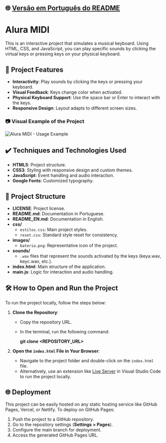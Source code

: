 ## 🌐 [Versão em Português do README](README.md)

# Alura MIDI

This is an interactive project that simulates a musical keyboard. Using HTML, CSS, and JavaScript, you can play specific sounds by clicking the virtual keys or pressing keys on your physical keyboard.

## 🔨 Project Features

- **Interactivity**: Play sounds by clicking the keys or pressing your keyboard.
- **Visual Feedback**: Keys change color when activated.
- **Physical Keyboard Support**: Use the space bar or Enter to interact with the keys.
- **Responsive Design**: Layout adapts to different screen sizes.

### 📷 Visual Example of the Project

![Alura MIDI - Usage Example](https://github.com/user-attachments/assets/fa9c8fc4-4cdb-43fb-a34f-bd9959adec14)

## ✔️ Techniques and Technologies Used

- **HTML5**: Project structure.
- **CSS3**: Styling with responsive design and custom themes.
- **JavaScript**: Event handling and audio interaction.
- **Google Fonts**: Customized typography.

## 📁 Project Structure

- **LICENSE**: Project license.
- **README.md**: Documentation in Portuguese.
- **README_EN.md**: Documentation in English.
- **css/**
    - `estilos.css`: Main project styles.
    - `reset.css`: Standard style reset for consistency.
- **images/**
    - `bateria.png`: Representative icon of the project.
- **sounds/**
    - `.wav` files that represent the sounds activated by the keys (keya.wav, keyc.wav, etc.).
- **index.html**: Main structure of the application.
- **main.js**: Logic for interaction and audio handling.

## 🛠️ How to Open and Run the Project

To run the project locally, follow the steps below:

1. **Clone the Repository**:
    - Copy the repository URL.
    - In the terminal, run the following command:

      **git clone <REPOSITORY_URL>**

2. **Open the `index.html` File in Your Browser**:
    - Navigate to the project folder and double-click on the `index.html` file.
    - Alternatively, use an extension like [Live Server](https://marketplace.visualstudio.com/items?itemName=ritwickdey.LiveServer) in Visual Studio Code to run the project locally.

## 🌐 Deployment

This project can be easily hosted on any static hosting service like GitHub Pages, Vercel, or Netlify. To deploy on GitHub Pages:

1. Push the project to a GitHub repository.
2. Go to the repository settings (**Settings > Pages**).
3. Configure the main branch for deployment.
4. Access the generated GitHub Pages URL.

